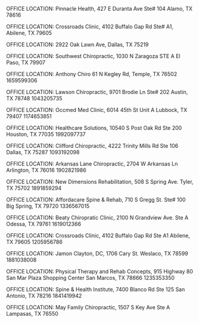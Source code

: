 OFFICE LOCATION: 		Pinnacle Health, 427 E Duranta Ave Ste# 104
Alamo, TX 78616

OFFICE LOCATION: 		Crossroads Clinic, 4102 Buffalo Gap Rd Ste# A1,
Abilene, TX 79605

OFFICE LOCATION: 		2922 Oak Lawn Ave, Dallas, TX 75219

OFFICE LOCATION: 		Southwest Chiropractic, 1030 N Zaragoza STE A El Paso, TX 79907

OFFICE LOCATION: 		Anthony Chiro
61 N Kegley Rd, Temple, TX 76502
1659599306

OFFICE LOCATION: 		Lawson Chiropractic, 9701 Brodie Ln Ste# 202
Austin, TX 78748
1043205735

OFFICE LOCATION: 		Occmed Med Clinic, 6014 45th St Unit A
Lubbock, TX 79407
1174653851

OFFICE LOCATION: 		Healthcare Solutions, 10540 S Post Oak Rd Ste 200
Houston, TX 77035
1992097737

OFFICE LOCATION: 		Clifford Chiropractic, 4222 Trinity Mills Rd Ste 106
Dallas, TX 75287
1093192098

OFFICE LOCATION: 		Arkansas Lane Chiropractic, 2704 W Arkansas Ln
Arlington, TX 76016
1902821986

OFFICE LOCATION: 		New Dimensions Rehabilitation, 508 S Spring Ave.
Tyler, TX 75702
1891859294

OFFICE LOCATION: 		Affordacare Spine & Rehab, 710 S Gregg St. Ste# 100
Big Spring, TX 79720
1336567015

OFFICE LOCATION: 		Beaty Chiropratic Clinic, 2100 N Grandview Ave. Ste A
Odessa, TX 79761
1619012366

OFFICE LOCATION: 		Crossroads Clinic, 4102 Buffalo Gap Rd Ste A1
Abilene, TX 79605
1205956786

OFFICE LOCATION: 		Jamon Clayton, DC, 1706 Cary St. Weslaco, TX 78599
1881038008

OFFICE LOCATION: 		Physical Therapy and Rehab Concepts,
915 Highway 80 San Mar Plaza Shopping Center
San Marcos, TX 78666
1235353350

OFFICE LOCATION: 		Spine & Health Institute, 7400 Blanco Rd Ste 125
San Antonio, TX 78216
1841419942

OFFICE LOCATION: 		May Family Chiropractic, 1507 S Key Ave Ste A
Lampasas, TX 76550
